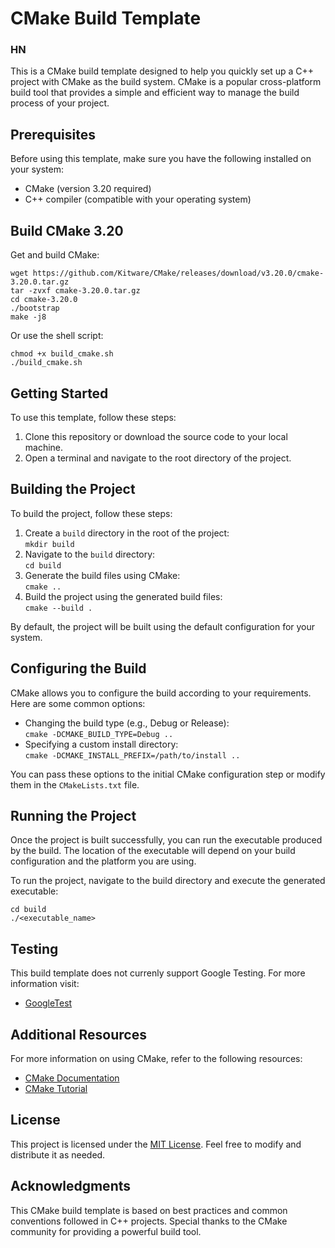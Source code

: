 # CMake Build Template

### HN

This is a CMake build template designed to help you quickly set up a C++ project with CMake as the build system. CMake is a popular cross-platform build tool that provides a simple and efficient way to manage the build process of your project.

## Prerequisites

Before using this template, make sure you have the following installed on your system:

- CMake (version 3.20 required)
- C++ compiler (compatible with your operating system)



## Build CMake 3.20
Get and build CMake:

```
wget https://github.com/Kitware/CMake/releases/download/v3.20.0/cmake-3.20.0.tar.gz
tar -zvxf cmake-3.20.0.tar.gz
cd cmake-3.20.0
./bootstrap
make -j8
```

Or use the shell script:

```
chmod +x build_cmake.sh
./build_cmake.sh
```

## Getting Started

To use this template, follow these steps:

1. Clone this repository or download the source code to your local machine.
2. Open a terminal and navigate to the root directory of the project.

## Building the Project

To build the project, follow these steps:

1. Create a `build` directory in the root of the project:  
   `mkdir build`
2. Navigate to the `build` directory:  
   `cd build`
3. Generate the build files using CMake:  
   `cmake ..`
4. Build the project using the generated build files:  
   `cmake --build .`

By default, the project will be built using the default configuration for your system.

## Configuring the Build

CMake allows you to configure the build according to your requirements. Here are some common options:

- Changing the build type (e.g., Debug or Release):  
  `cmake -DCMAKE_BUILD_TYPE=Debug ..`
- Specifying a custom install directory:  
  `cmake -DCMAKE_INSTALL_PREFIX=/path/to/install ..`

You can pass these options to the initial CMake configuration step or modify them in the `CMakeLists.txt` file.

## Running the Project

Once the project is built successfully, you can run the executable produced by the build. The location of the executable will depend on your build configuration and the platform you are using.

To run the project, navigate to the build directory and execute the generated executable:

```
cd build
./<executable_name>
```

## Testing

This build template does not currenly support Google Testing. For more information visit:

- [GoogleTest](https://google.github.io/googletest/quickstart-cmake.html)

## Additional Resources

For more information on using CMake, refer to the following resources:

- [CMake Documentation](https://cmake.org/documentation/)
- [CMake Tutorial](https://cmake.org/cmake/help/latest/guide/tutorial/index.html)

## License

This project is licensed under the [MIT License](LICENSE). Feel free to modify and distribute it as needed.

## Acknowledgments

This CMake build template is based on best practices and common conventions followed in C++ projects. Special thanks to the CMake community for providing a powerful build tool.
